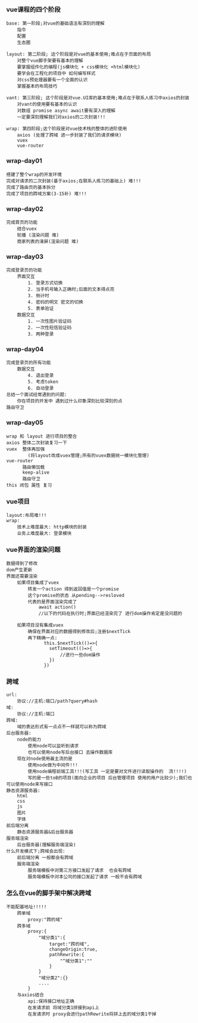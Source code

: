 ### vue课程的四个阶段
    base: 第一阶段;对vue的基础语法有深刻的理解
        指令
        配置
        生态圈

    layout: 第二阶段; 这个阶段是对vue的基本使用;难点在于页面的布局
        对整个vue脚手架要有基本的理解
        要掌握组件化的编程(js模块化 + css模块化 +html模块化)
        要学会在工程化的项目中 如何编写样式
        对css预处理器要有一个全面的认识
        掌握基本的布局技巧

    vant: 第三阶段; 这个阶段是对vue.UI库的基本使用;难点在于联系人练习中axios的封装
        对vant的使用要有基本的认识
        对数组 promise async await要有深入的理解
        一定要深刻理解我们对axios的二次封装!!!

    wrap: 第四阶段;这个阶段是对vue技术栈的整体的进阶使用
        axios (处理了跨域 进一步封装了我们的请求模块)
        vuex
        vue-router


### wrap-day01
    搭建了整个wrap的开发环境
    完成对请求的二次封装(基于axios;在联系人练习的基础上) 难!!!
    完成了路由页的基本拆分
    完成了项目的跨域方案(3-15补) 难!!!


### wrap-day02
    完成首页的功能
        结合vuex
        轮播 (渲染问题 难)
        商家列表的滑屏(渲染问题 难)

### wrap-day03
    完成登录页的功能
        界面交互
            1. 登录方式切换
            2. 当手机号输入正确时;后面的文本得点亮
            3. 倒计时
            4. 密码的明文 密文的切换
            5. 表单验证
        数据交互
            1. 一次性图片验证码
            2. 一次性短信验证码
            3. 两种登录

### wrap-day04
    完成登录页的所有功能
        数据交互
            4. 退出登录
            5. 考虑token
            6. 自动登录
    总结一个面试经常遇到的问题:
        你在项目的开发中 遇到过什么印象深刻比较深刻的点
    路由守卫

### wrap-day05
    wrap 和 layout 进行项目的整合
    axios 整体二次封装复习一下
    vuex  整体再加强
            (将layout改成vuex管理;所有的vuex数据统一模块化管理)
    vue-router
          路由懒加载
          keep-alive
          路由守卫
    this 闭包 属性 复习


### vue项目
    layout:布局难!!!
    wrap:
        技术上难度最大: http模块的封装
        业务上难度最大: 登录模块


### vue界面的渲染问题
    数据得到了修改
    dom产生更新
    界面还需要渲染
        如果项目集成了vuex
            转发一个action 得到返回值是一个promise
            这个promise的状态 从pending-->resloved
            代表的是界面渲染完成了
                await action()
                //以下的代码在执行时;界面已经渲染完了 进行dom操作肯定是没问题的

        如果项目没有集成vuex
            确保在界面对应的数据得到修改后;注册$nextTick
            再下精确一点:
                  this.$nextTick(()=>{
                    setTimeout(()=>{
                        //进行一些dom操作
                    })
                  })


### 跨域
    url:
        协议://主机:端口/path?query#hash
    域:
        协议://主机:端口
    跨域:
        域的表达形式有一点点不一样就可以称为跨域
    后台服务器:
        node的能力
            使用node可以监听到请求
            也可以使用node写后台接口 去操作数据库
        现在对node使用最主流的是
            使用node做为中间件!!!
            使用node编程前端工具!!!(写工具 一定是要对文件进行读取操作的  流!!!!)
            写的是一些toB的项目(面向企业的项目 后台管理项目 使用的用户比较少);我们也可以使用node来写接口
    静态资源服务器:
        html
        css
        js
        图片
        字体
    前后端分离
        静态资源服务器&后台服务器
    服务端渲染
        后台服务器(理解服务端渲染)
    什么开发模式下;跨域会出现:
        前后端分离 一般都会有跨域
        服务端渲染
            服务端模板中对第三方接口发起了请求  也会有跨域
            服务端模板中对本公司的接口发起了请求 一般不会有跨域

### 怎么在vue的脚手架中解决跨域
    不能配基地址!!!!!
        跨单域
            proxy:"跨的域"
        跨多域
            proxy:{
                "域分类1":{
                    target:"跨的域",
                    changeOrigin:true,
                    pathRewrite:{
                        "^域分类1":""
                    }
                }
                "域分类2":{}
                ....
            }
        与axios结合
            api:保持接口地址正确
            在发请求前 将域分类1拼接到api上
            在发请求时 proxy会进行pathRewrite将拼上去的域分类1干掉








